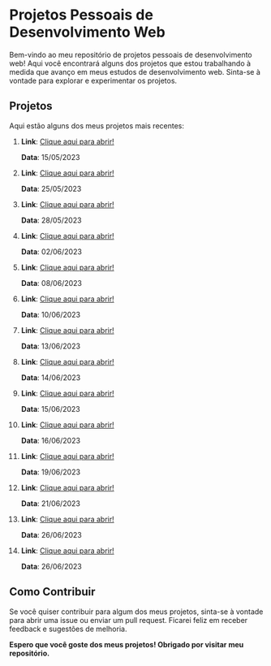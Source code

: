 <h1>Projetos Pessoais de Desenvolvimento Web</h1>

<p>Bem-vindo ao meu repositório de projetos pessoais de desenvolvimento web! Aqui você encontrará alguns dos projetos que estou trabalhando à medida que avanço em meus estudos de desenvolvimento web. Sinta-se à vontade para explorar e experimentar os projetos.</p>

<h2>Projetos</h2>

<p>Aqui estão alguns dos meus projetos mais recentes:</p>

<ol>
    <li>
        <strong>Link</strong>: <a href="https://flaviojeferson.github.io/projetos/first-website/index.html" target="_blank">Clique aqui para abrir!</a>
            <p><strong>Data</strong>: 15/05/2023</p>
    </li>
    <li>
        <strong>Link</strong>: <a href="https://flaviojeferson.github.io/projetos/website-android/index.html" target="_blank">Clique aqui para abrir!</a>
            <p><strong>Data</strong>: 25/05/2023</p>
    </li>
    <li>
        <strong>Link</strong>: <a href="https://flaviojeferson.github.io/projetos/website-cordel/index.html" target="_blank">Clique aqui para abrir!</a>
            <p><strong>Data</strong>: 28/05/2023</p>
    </li>
    <li>
        <strong>Link</strong>: <a href="https://flaviojeferson.github.io/projetos/website-social/index.html" target="_blank">Clique aqui para abrir!</a>
            <p><strong>Data</strong>: 02/06/2023</p>
    </li>
    <li>
        <strong>Link</strong>: <a href="https://flaviojeferson.github.io/projetos/website-login/index.html" target="_blank">Clique aqui para abrir!</a>
            <p><strong>Data</strong>: 08/06/2023</p>
    </li>
    <li>
        <strong>Link</strong>: <a href="https://flaviojeferson.github.io/projetos/landing-page-01/index.html" target="_blank">Clique aqui para abrir!</a>
            <p><strong>Data</strong>: 10/06/2023</p>
    </li>
    <li>
        <strong>Link</strong>: <a href="https://flaviojeferson.github.io/projetos/photo-gallery/index.html" target="_blank">Clique aqui para abrir!</a>
            <p><strong>Data</strong>: 13/06/2023</p>
    </li>
    <li>
        <strong>Link</strong>: <a href="https://flaviojeferson.github.io/projetos/responsive-cards/index.html" target="_blank">Clique aqui para abrir!</a>
            <p><strong>Data</strong>: 14/06/2023</p>
    </li>
    <li>
        <strong>Link</strong>: <a href="https://flaviojeferson.github.io/projetos/qr-code-component/index.html" target="_blank">Clique aqui para abrir!</a>
            <p><strong>Data</strong>: 15/06/2023</p>
    </li>
    <li>
        <strong>Link</strong>: <a href="https://flaviojeferson.github.io/projetos/summary/index.html" target="_blank">Clique aqui para abrir!</a>
            <p><strong>Data</strong>: 16/06/2023</p>
    </li>
    <li>
        <strong>Link</strong>: <a href="https://flaviojeferson.github.io/projetos/grid-section/index.html" target="_blank">Clique aqui para abrir!</a>
            <p><strong>Data</strong>: 19/06/2023</p>
    </li>
    <li>
            <strong>Link</strong>: <a href="https://flaviojeferson.github.io/projetos/chat-app-css-illustration/index.html" target="_blank">Clique aqui para abrir!</a>
            <p><strong>Data</strong>: 21/06/2023</p>
    </li>
        <li>
            <strong>Link</strong>: <a href="https://flaviojeferson.github.io/projetos/fylo-data-storage/index.html" target="_blank">Clique aqui para abrir!</a>
            <p><strong>Data</strong>: 26/06/2023</p>
    </li>
<li>
            <strong>Link</strong>: <a href="https://flaviojeferson.github.io/projetos/interactive-rating/index.html" target="_blank">Clique aqui para abrir!</a>
            <p><strong>Data</strong>: 26/06/2023</p>
    </li>
</ol>

<h2>Como Contribuir</h2>

<p>Se você quiser contribuir para algum dos meus projetos, sinta-se à vontade para abrir uma issue ou enviar um pull request. Ficarei feliz em receber feedback e sugestões de melhoria.</p>

<p><strong>Espero que você goste dos meus projetos! Obrigado por visitar meu repositório.</strong></p>

